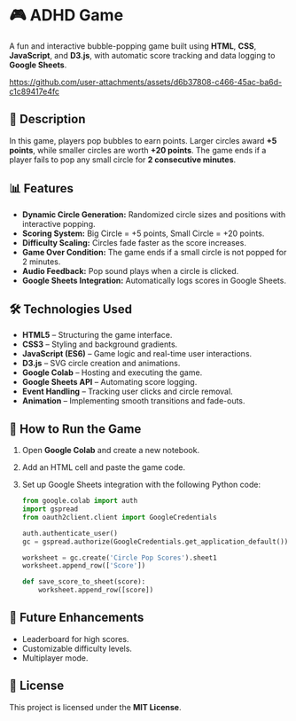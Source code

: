 # 🎮 ADHD Game

A fun and interactive bubble-popping game built using **HTML**, **CSS**, **JavaScript**, and **D3.js**, with automatic score tracking and data logging to **Google Sheets**.

https://github.com/user-attachments/assets/d6b37808-c466-45ac-ba6d-c1c89417e4fc


## 📝 Description

In this game, players pop bubbles to earn points. Larger circles award **+5 points**, while smaller circles are worth **+20 points**. The game ends if a player fails to pop any small circle for **2 consecutive minutes**.

## 📊 Features

- **Dynamic Circle Generation:** Randomized circle sizes and positions with interactive popping.
- **Scoring System:** Big Circle = +5 points, Small Circle = +20 points.
- **Difficulty Scaling:** Circles fade faster as the score increases.
- **Game Over Condition:** The game ends if a small circle is not popped for 2 minutes.
- **Audio Feedback:** Pop sound plays when a circle is clicked.
- **Google Sheets Integration:** Automatically logs scores in Google Sheets.

## 🛠️ Technologies Used

- **HTML5** – Structuring the game interface.
- **CSS3** – Styling and background gradients.
- **JavaScript (ES6)** – Game logic and real-time user interactions.
- **D3.js** – SVG circle creation and animations.
- **Google Colab** – Hosting and executing the game.
- **Google Sheets API** – Automating score logging.
- **Event Handling** – Tracking user clicks and circle removal.
- **Animation** – Implementing smooth transitions and fade-outs.

## 🚀 How to Run the Game

1. Open **Google Colab** and create a new notebook.
2. Add an HTML cell and paste the game code.
3. Set up Google Sheets integration with the following Python code:

    ```python
    from google.colab import auth
    import gspread
    from oauth2client.client import GoogleCredentials

    auth.authenticate_user()
    gc = gspread.authorize(GoogleCredentials.get_application_default())

    worksheet = gc.create('Circle Pop Scores').sheet1
    worksheet.append_row(['Score'])

    def save_score_to_sheet(score):
        worksheet.append_row([score])
    ```

## 📌 Future Enhancements

- Leaderboard for high scores.
- Customizable difficulty levels.
- Multiplayer mode.

## 📄 License

This project is licensed under the **MIT License**.
